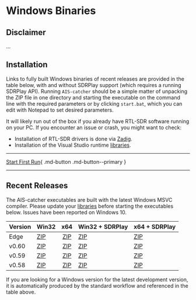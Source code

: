 # Windows Binaries

## Disclaimer

...

## Installation

Links to fully built Windows binaries of recent releases are provided in the table below, with and without SDRPlay support (which requires a running SDRPlay API). Running `AIS-catcher` should be a simple matter of unpacking the ZIP file in one directory and starting the executable on the command line with the required parameters or by clicking `start.bat`, which you can edit with Notepad to set desired parameters.

It will likely run out of the box if you already have RTL-SDR software running on your PC. If you encounter an issue or crash, you might want to check: 

- Installation of RTL-SDR drivers is done via [Zadig](https://www.rtl-sdr.com/tag/zadig/).
- Installation of the Visual Studio runtime [libraries](https://docs.microsoft.com/en-us/cpp/windows/latest-supported-vc-redist?view=msvc-170).

---

[Start First Run](../usage/cli.md){ .md-button .md-button--primary }

---

## Recent Releases

The AIS-catcher executables are built with the latest Windows MSVC compiler. Please update your [libraries](https://docs.microsoft.com/en-us/cpp/windows/latest-supported-vc-redist?view=msvc-170) before starting the executables below. Issues have been reported on Windows 10.


| Version | Win32 | x64 | Win32 + SDRPlay | x64 + SDRPlay |
| :------ | :---- | :--: | :-------------- | :------------ |
| Edge    | [ZIP](https://github.com/jvde-github/AIS-catcher/releases/download/Edge/AIS-catcher.x86.zip) | [ZIP](https://github.com/jvde-github/AIS-catcher/releases/download/Edge/AIS-catcher.x64.zip) | [ZIP](https://github.com/jvde-github/AIS-catcher/releases/download/Edge/AIS-catcher.SDRPLAY.x86.zip) | [ZIP](https://github.com/jvde-github/AIS-catcher/releases/download/Edge/AIS-catcher.SDRPLAY.x64.zip) |
| v0.60   | [ZIP](https://github.com/jvde-github/AIS-catcher/releases/download/v0.60/AIS-catcher.x86.zip) | [ZIP](https://github.com/jvde-github/AIS-catcher/releases/download/v0.60/AIS-catcher.x64.zip) | [ZIP](https://github.com/jvde-github/AIS-catcher/releases/download/v0.60/AIS-catcher.SDRPLAY.x86.zip) | [ZIP](https://github.com/jvde-github/AIS-catcher/releases/download/v0.60/AIS-catcher.SDRPLAY.x64.zip) |
| v0.59   | [ZIP](https://github.com/jvde-github/AIS-catcher/releases/download/v0.59/AIS-catcher.x86.zip) | [ZIP](https://github.com/jvde-github/AIS-catcher/releases/download/v0.59/AIS-catcher.x64.zip) | [ZIP](https://github.com/jvde-github/AIS-catcher/releases/download/v0.59/AIS-catcher.SDRPLAY.x86.zip) | [ZIP](https://github.com/jvde-github/AIS-catcher/releases/download/v0.59/AIS-catcher.SDRPLAY.x64.zip) |
| v0.58   | [ZIP](https://github.com/jvde-github/AIS-catcher/releases/download/v0.58/AIS-catcher.x86.zip) | [ZIP](https://github.com/jvde-github/AIS-catcher/releases/download/v0.58/AIS-catcher.x64.zip) | [ZIP](https://github.com/jvde-github/AIS-catcher/releases/download/v0.58/AIS-catcher.SDRPLAY.x86.zip) | [ZIP](https://github.com/jvde-github/AIS-catcher/releases/download/v0.58/AIS-catcher.SDRPLAY.x64.zip) |

If you are looking for a Windows version for the latest development version, it is automatically produced by the standard workflow and referenced in the table above.
